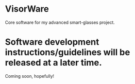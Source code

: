 # VisorWare
Core software for my advanced smart-glasses project.


# Software development instructions/guidelines will be released at a later time.
Coming soon, hopefully!